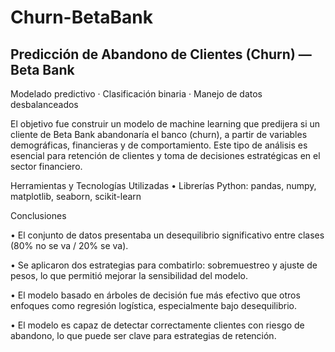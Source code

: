 # Churn-BetaBank

## Predicción de Abandono de Clientes (Churn) — Beta Bank
 
Modelado predictivo · Clasificación binaria · Manejo de datos desbalanceados

El objetivo fue construir un modelo de machine learning que predijera si un cliente de Beta Bank abandonaría el banco (churn), a partir de variables demográficas, financieras y de comportamiento. Este tipo de análisis es esencial para retención de clientes y toma de decisiones estratégicas en el sector financiero.

Herramientas y Tecnologías Utilizadas
•	Librerías Python:
pandas, numpy, matplotlib, seaborn, scikit-learn


 Conclusiones
 
•	El conjunto de datos presentaba un desequilibrio significativo entre clases (80% no se va / 20% se va).

•	Se aplicaron dos estrategias para combatirlo: sobremuestreo y ajuste de pesos, lo que permitió mejorar la sensibilidad del modelo.

•	El modelo basado en árboles de decisión fue más efectivo que otros enfoques como regresión logística, especialmente bajo desequilibrio.

•	El modelo es capaz de detectar correctamente clientes con riesgo de abandono, lo que puede ser clave para estrategias de retención.
